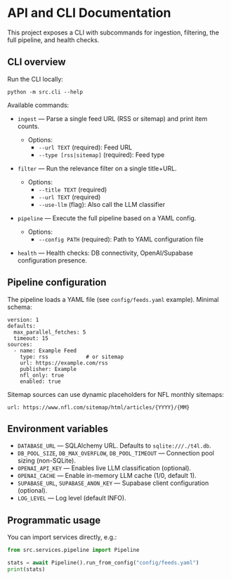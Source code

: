 # API and CLI Documentation

This project exposes a CLI with subcommands for ingestion, filtering, the full pipeline, and health checks.

## CLI overview

Run the CLI locally:

```
python -m src.cli --help
```

Available commands:

- `ingest` — Parse a single feed URL (RSS or sitemap) and print item counts.
  - Options:
    - `--url TEXT` (required): Feed URL
    - `--type [rss|sitemap]` (required): Feed type

- `filter` — Run the relevance filter on a single title+URL.
  - Options:
    - `--title TEXT` (required)
    - `--url TEXT` (required)
    - `--use-llm` (flag): Also call the LLM classifier

- `pipeline` — Execute the full pipeline based on a YAML config.
  - Options:
    - `--config PATH` (required): Path to YAML configuration file

- `health` — Health checks: DB connectivity, OpenAI/Supabase configuration presence.

## Pipeline configuration

The pipeline loads a YAML file (see `config/feeds.yaml` example). Minimal schema:

```
version: 1
defaults:
  max_parallel_fetches: 5
  timeout: 15
sources:
  - name: Example Feed
    type: rss            # or sitemap
    url: https://example.com/rss
    publisher: Example
    nfl_only: true
    enabled: true
```

Sitemap sources can use dynamic placeholders for NFL monthly sitemaps:

```
url: https://www.nfl.com/sitemap/html/articles/{YYYY}/{MM}
```

## Environment variables

- `DATABASE_URL` — SQLAlchemy URL. Defaults to `sqlite:///./t4l.db`.
- `DB_POOL_SIZE`, `DB_MAX_OVERFLOW`, `DB_POOL_TIMEOUT` — Connection pool sizing (non-SQLite).
- `OPENAI_API_KEY` — Enables live LLM classification (optional).
- `OPENAI_CACHE` — Enable in-memory LLM cache (1/0, default 1).
- `SUPABASE_URL`, `SUPABASE_ANON_KEY` — Supabase client configuration (optional).
- `LOG_LEVEL` — Log level (default INFO).

## Programmatic usage

You can import services directly, e.g.:

```python
from src.services.pipeline import Pipeline

stats = await Pipeline().run_from_config("config/feeds.yaml")
print(stats)
```
